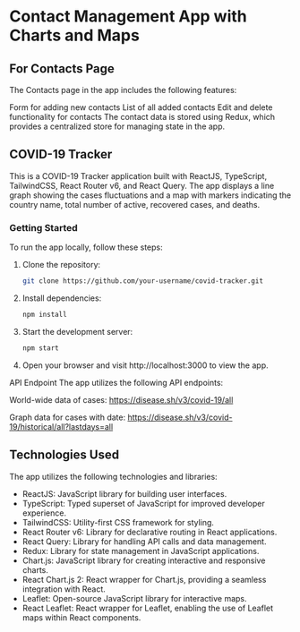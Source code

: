 # Contact Management App with Charts and Maps

## For Contacts Page
The Contacts page in the app includes the following features:

Form for adding new contacts
List of all added contacts
Edit and delete functionality for contacts
The contact data is stored using Redux, which provides a centralized store for managing state in the app.

## COVID-19 Tracker

This is a COVID-19 Tracker application built with ReactJS, TypeScript, TailwindCSS, React Router v6, and React Query.
The app displays a line graph showing the cases fluctuations and a map with markers indicating the country name, total number of active, recovered cases, and deaths.

### Getting Started

To run the app locally, follow these steps:

1. Clone the repository:

   ```bash
   git clone https://github.com/your-username/covid-tracker.git

2. Install dependencies:

   ```bash
   npm install


3. Start the development server:

   ```bash
   npm start


4. Open your browser and visit http://localhost:3000 to view the app.

API Endpoint
The app utilizes the following API endpoints:

World-wide data of cases: https://disease.sh/v3/covid-19/all

Graph data for cases with date: https://disease.sh/v3/covid-19/historical/all?lastdays=all

## Technologies Used

The app utilizes the following technologies and libraries:

- ReactJS: JavaScript library for building user interfaces.
- TypeScript: Typed superset of JavaScript for improved developer experience.
- TailwindCSS: Utility-first CSS framework for styling.
- React Router v6: Library for declarative routing in React applications.
- React Query: Library for handling API calls and data management.
- Redux: Library for state management in JavaScript applications.
- Chart.js: JavaScript library for creating interactive and responsive charts.
- React Chart.js 2: React wrapper for Chart.js, providing a seamless integration with React.
- Leaflet: Open-source JavaScript library for interactive maps.
- React Leaflet: React wrapper for Leaflet, enabling the use of Leaflet maps within React components.